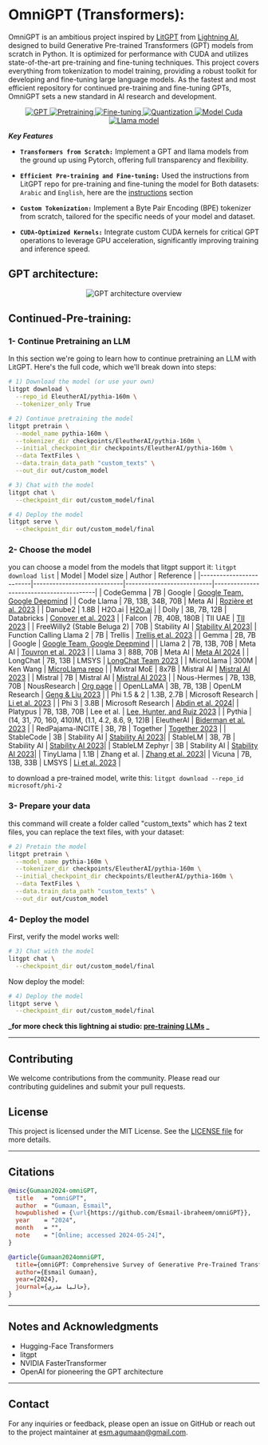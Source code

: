 # OmniGPT (Transformers):      
OmniGPT is an ambitious project inspired by [LitGPT](https://github.com/Lightning-AI/litgpt) from [Lightning AI](https://github.com/Lightning-AI), designed to build Generative Pre-trained Transformers (GPT) models from scratch in Python. It is optimized for performance with CUDA and utilizes state-of-the-art pre-training and fine-tuning techniques. This project covers everything from tokenization to model training, providing a robust toolkit for developing and fine-tuning large language models. As the fastest and most efficient repository for continued pre-training and fine-tuning GPTs, OmniGPT sets a new standard in AI research and development.

<p align="center">
  <a href="#GPT">
    <img src="https://img.shields.io/badge/Model-GPT%20model-%23FFD700" alt="GPT">
  </a>
  <a href="#Pretraining">
    <img src="https://img.shields.io/badge/Feature-Pretraining-%23FF7F50" alt="Pretraining">
  </a>
  <a href="#Fine-tuning">
    <img src="https://img.shields.io/badge/Feature-Fine_tuning-%23FF7F50" alt="Fine-tuning">
  </a>
  <a href="https://github.com/Esmail-ibraheem/omniGPT?tab=readme-ov-file#fine-tuning-peft">
    <img src="https://img.shields.io/badge/Feature-Quantization-%23FF7F50" alt="Quantization">
  </a>
  <a href="#Cuda-GPT-Llama">
    <img src="https://img.shields.io/badge/Cuda-GPT_Llama%20for%20GPUs-%23228B22" alt="Model Cuda">
  </a>
  <a href="#Llama">
    <img src="https://img.shields.io/badge/Model-Llama%20model-%23FFD700" alt="Llama model">
  </a>
</p>





**_Key Features_**
- **`Transformers from Scratch:`**
  Implement a GPT and llama models from the ground up using Pytorch, offering full transparency and flexibility.

- **`Efficient Pre-training and Fine-tuning:`**
  Used the instructions from LitGPT repo for pre-training and fine-tuning the model for Both datasets: `Arabic` and `English`, here are the [instructions](#Continued-Pre-training) section

- **`Custom Tokenization:`**
  Implement a Byte Pair Encoding (BPE) tokenizer from scratch, tailored for the specific needs of your model and dataset.

- **`CUDA-Optimized Kernels:`**
  Integrate custom CUDA kernels for critical GPT operations to leverage GPU acceleration, significantly improving training and inference speed.
  


## GPT architecture:
<p align="center"> <img src="https://github.com/Esmail-ibraheem/omniGPT/blob/main/assets/GPT.jpeg" alt="GPT architecture overview" ></p> 

## Continued-Pre-training: 
### 1- Continue Pretraining an LLM
In this section we're going to learn how to continue pretraining an LLM with LitGPT. Here's the full code, which we'll break down into steps:
```Bash
# 1) Download the model (or use your own)
litgpt download \
  --repo_id EleutherAI/pythia-160m \
  --tokenizer_only True

# 2) Continue pretraining the model
litgpt pretrain \
  --model_name pythia-160m \
  --tokenizer_dir checkpoints/EleutherAI/pythia-160m \
  --initial_checkpoint_dir checkpoints/EleutherAI/pythia-160m \
  --data TextFiles \
  --data.train_data_path "custom_texts" \
  --out_dir out/custom_model

# 3) Chat with the model
litgpt chat \
  --checkpoint_dir out/custom_model/final

# 4) Deploy the model
litgpt serve \
  --checkpoint_dir out/custom_model/final
```
### 2- Choose the model

you can choose a model from the models that litgpt support it: `litgpt download list`
| Model                   | Model size                 | Author                    | Reference                               |
|-------------------------|----------------------------|---------------------------|-----------------------------------------|
| CodeGemma               | 7B                         | Google                    | [Google Team, Google Deepmind](https://ai.google.dev/gemma/docs/codegemma) |
| Code Llama              | 7B, 13B, 34B, 70B          | Meta AI                   | [Rozière et al. 2023](https://arxiv.org/abs/2308.12950) |
| Danube2                 | 1.8B                       | H2O.ai                    | [H2O.ai](https://h2o.ai/platform/danube-1-8b/)                |
| Dolly                   | 3B, 7B, 12B                | Databricks                | [Conover et al. 2023](https://www.databricks.com/blog/2023/04/12/dolly-first-open-commercially-viable-instruction-tuned-llm) |
| Falcon                  | 7B, 40B, 180B              | TII UAE                   | [TII 2023](https://falconllm.tii.ae/)         |
| FreeWilly2 (Stable Beluga 2) | 70B                | Stability AI              | [Stability AI 2023](https://stability.ai/blog/stable-beluga-large-instruction-fine-tuned-models)|
| Function Calling Llama 2 | 7B                        | Trellis                   | [Trellis et al. 2023](https://huggingface.co/Trelis/Llama-2-7b-chat-hf-function-calling-v2) |
| Gemma                   | 2B, 7B                     | Google                    | [Google Team, Google Deepmind](https://storage.googleapis.com/deepmind-media/gemma/gemma-report.pdf) |
| Llama 2                 | 7B, 13B, 70B               | Meta AI                   | [Touvron et al. 2023](https://arxiv.org/abs/2307.09288) |
| Llama 3                 | 88B, 70B                   | Meta AI                   | [Meta AI 2024](https://github.com/meta-llama/llama3)     |
| LongChat                | 7B, 13B                    | LMSYS                     | [LongChat Team 2023](https://lmsys.org/blog/2023-06-29-longchat/) |
| MicroLlama              | 300M                       | Ken Wang                  | [MicroLlama repo](https://github.com/keeeeenw/MicroLlama)  |
| Mixtral MoE             | 8x7B                       | Mistral AI                | [Mistral AI 2023](https://mistral.ai/news/mixtral-of-experts/)  |
| Mistral                 | 7B                         | Mistral AI                | [Mistral AI 2023](https://mistral.ai/news/announcing-mistral-7b/)  |
| Nous-Hermes             | 7B, 13B, 70B               | NousResearch              | [Org page](https://huggingface.co/NousResearch)         |
| OpenLLaMA               | 3B, 7B, 13B                | OpenLM Research           | [Geng & Liu 2023](https://github.com/openlm-research/open_llama)  |
| Phi 1.5 & 2             | 1.3B, 2.7B                 | Microsoft Research        | [Li et al. 2023](https://arxiv.org/abs/2309.05463)   |
| Phi 3                   | 3.8B                       | Microsoft Research        | [Abdin et al. 2024](https://arxiv.org/abs/2404.14219)|
| Platypus                | 7B, 13B, 70B               | Lee et al.                | [Lee, Hunter, and Ruiz 2023](https://arxiv.org/abs/2308.07317) |
| Pythia                  | (14, 31, 70, 160, 410)M, (1.1, 4.2, 8.6, 9, 12)B | EleutherAI | [Biderman et al. 2023](https://arxiv.org/abs/2304.01373) |
| RedPajama-INCITE        | 3B, 7B                     | Together                  | [Together 2023](https://together.ai/blog/redpajama-models-v1)    |
| StableCode              | 3B                         | Stability AI              | [Stability AI 2023](https://stability.ai/blog/stablecode-llm-generative-ai-coding)|
| StableLM                | 3B, 7B                     | Stability AI              | [Stability AI 2023](https://github.com/Stability-AI/StableLM)|
| StableLM Zephyr         | 3B                         | Stability AI              | [Stability AI 2023](https://stability.ai/blog/stablecode-llm-generative-ai-coding)|
| TinyLlama               | 1.1B                       | Zhang et al.              | [Zhang et al. 2023](https://github.com/jzhang38/TinyLlama)|
| Vicuna                  | 7B, 13B, 33B               | LMSYS                     | [Li et al. 2023](https://lmsys.org/blog/2023-03-30-vicuna/)   |

to download a pre-trained model, write this: `litgpt download --repo_id microsoft/phi-2`

### 3- Prepare your data
this command will create a folder called "custom_texts" which has 2 text files, you can replace the text files, with your dataset:
```Bash
# 2) Pretain the model
litgpt pretrain \
  --model_name pythia-160m \
  --tokenizer_dir checkpoints/EleutherAI/pythia-160m \
  --initial_checkpoint_dir checkpoints/EleutherAI/pythia-160m \
  --data TextFiles \
  --data.train_data_path "custom_texts" \
  --out_dir out/custom_model
```

### 4- Deploy the model

First, verify the model works well:
```Bash
# 3) Chat with the model
litgpt chat \
  --checkpoint_dir out/custom_model/final
```
Now deploy the model:
```Bash
# 4) Deploy the model
litgpt serve \
  --checkpoint_dir out/custom_model/final
```

**_for more check this lightning ai studio: [pre-training LLMs](https://lightning.ai/lightning-ai/studios/litgpt-continue-pretraining) _**

---


## Contributing
We welcome contributions from the community. Please read our contributing guidelines and submit your pull requests.

## License
This project is licensed under the MIT License. See the [LICENSE file](https://github.com/Esmail-ibraheem/omniGPT?tab=MIT-1-ov-file#) for more details.

---

## Citations
```BibTex
@misc{Gumaan2024-omniGPT,
  title   = "omniGPT",
  author  = "Gumaan, Esmail",
  howpublished = {\url{https://github.com/Esmail-ibraheem/omniGPT}},
  year    = "2024",
  month   = "",
  note    = "[Online; accessed 2024-05-24]",
}
```

```BibTex
@article{Gumaan2024omniGPT,
  title={omniGPT: Comprehensive Survey of Generative Pre-Trained Transformers with PEFT and CUDA Optimization},
  author={Esmail Gumaan},
  year={2024},
  journal={حاليا مدري},
}

```

---

## Notes and Acknowledgments
- Hugging-Face Transformers
- litgpt 
- NVIDIA FasterTransformer
- OpenAI for pioneering the GPT architecture

---

## Contact
For any inquiries or feedback, please open an issue on GitHub or reach out to the project maintainer at esm.agumaan@gmail.com.
